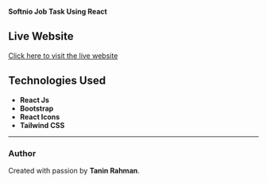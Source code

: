 **Softnio Job Task Using React**

## Live Website

[Click here to visit the live website](https://softnio-task-react.netlify.app/)

## Technologies Used

- **React Js**
- **Bootstrap** 
- **React Icons** 
- **Tailwind CSS** 

---

### Author
Created with passion by **Tanin Rahman**.
